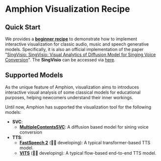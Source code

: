 # Amphion Visualization Recipe

## Quick Start

We provides a **[beginner recipe](SingVisio/)** to demonstrate how to implement interactive visualization for classic audio, music and speech generative models. Specifically, it is also an official implementation of the paper "[SingVisio: SingVisio: Visual Analytics of Diffusion Model for Singing Voice Conversion](https://arxiv.org/pdf/2402.12660.pdf)". The **SingVisio** can be accessed via [here](https://openxlab.org.cn/apps/detail/Amphion/DiffSVC).

## Supported Models

As the unique feature of Amphion, visualization aims to  introduces interactive visual analysis of some classical models for educational purposes, helping newcomers understand their inner workings. 

Until now, Amphion has supported the visualization tool for the following models:

- **SVC**:
    - **[MultipleContentsSVC](../svc/MultipleContentsSVC)**: A diffusion based model for sining voice conversion
- **TTS**:
    - **[FastSpeech 2](../tts/FastSpeech2/)** (👨‍💻 developing): A typical transformer-based TTS model.
    - **[VITS](../tts/VITS/)** (👨‍💻 developing): A typical flow-based end-to-end TTS model.


